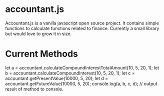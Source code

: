 # accountant.js
Accountant.js is a vanilla javascript open source project.
It contains simple functions to calculate functions related to finance. 
Currently a small library but would love to grow it in size.

# Current Methods
let a = accountant.calculateCompoundInterestTotalAmount(10, 5, 20, 1);
let b = accountant.calculateCompoundInterest(10, 5, 20, 1);
let c = accountant.getPresentValue(10000, 5, 20);
let d = accountant.getFutureValue(10000, 5, 20);
console.log(a, b, c, d); // output result of method to console.
